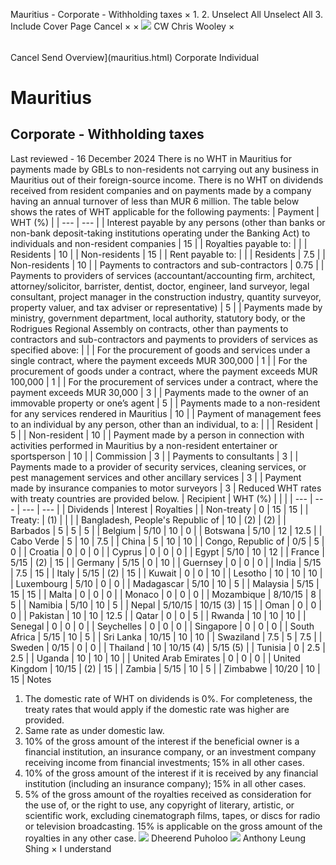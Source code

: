 Mauritius - Corporate - Withholding taxes
×
1.
2.
Unselect All
Unselect All
3.
Include Cover Page
Cancel
×
×
![](-/media/world-wide-tax-summaries/attachments/global---chris-wooley.ashx%3Frev=ac5e5f3223b34096b1afc2a6009c7320&revision=ac5e5f32-23b3-4096-b1af-c2a6009c7320&hash=859B7ADC84DC2CBEC9760E9E6EE7DE6D0A8BFCDF)
CW
Chris Wooley
×
######
Cancel
Send
Overview](mauritius.html)
Corporate
Individual
# Mauritius
## Corporate - Withholding taxes
Last reviewed - 16 December 2024
There is no WHT in Mauritius for payments made by GBLs to non-residents not carrying out any business in Mauritius out of their foreign-source income. There is no WHT on dividends received from resident companies and on payments made by a company having an annual turnover of less than MUR 6 million. The table below shows the rates of WHT applicable for the following payments:
| Payment | WHT (%) |
| --- | --- |
| Interest payable by any persons (other than banks or non-bank deposit-taking institutions operating under the Banking Act) to individuals and non-resident companies | 15 |
| Royalties payable to: |  |
| Residents | 10 |
| Non-residents | 15 |
| Rent payable to: |  |
| Residents | 7.5 |
| Non-residents | 10 |
| Payments to contractors and sub-contractors | 0.75 |
| Payments to providers of services (accountant/accounting firm, architect, attorney/solicitor, barrister, dentist, doctor, engineer, land surveyor, legal consultant, project manager in the construction industry, quantity surveyor, property valuer, and tax adviser or representative) | 5 |
| Payments made by ministry, government department, local authority, statutory body, or the Rodrigues Regional Assembly on contracts, other than payments to contractors and sub-contractors and payments to providers of services as specified above: |  |
| For the procurement of goods and services under a single contract, where the payment exceeds MUR 300,000 | 1 |
| For the procurement of goods under a contract, where the payment exceeds MUR 100,000 | 1 |
| For the procurement of services under a contract, where the payment exceeds MUR 30,000 | 3 |
| Payments made to the owner of an immovable property or one’s agent | 5 |
| Payments made to a non-resident for any services rendered in Mauritius | 10 |
| Payment of management fees to an individual by any person, other than an individual, to a: |  |
| Resident | 5 |
| Non-resident | 10 |
| Payment made by a person in connection with activities performed in Mauritius by a non-resident entertainer or sportsperson | 10 |
| Commission | 3 |
| Payments to consultants | 3 |
| Payments made to a provider of security services, cleaning services, or pest management services and other ancillary services | 3 |
| Payment made by insurance companies to motor surveyors | 3 |
Reduced WHT rates with treaty countries are provided below.
| Recipient | WHT (%) | | |
| --- | --- | --- | --- |
| Dividends | Interest | Royalties |
| Non-treaty | 0 | 15 | 15 |
| Treaty: | (1) |  |  |
| Bangladesh, People's Republic of | 10 | (2) | (2) |
| Barbados | 5 | 5 | 5 |
| Belgium | 5/10 | 10 | 0 |
| Botswana | 5/10 | 12 | 12.5 |
| Cabo Verde | 5 | 10 | 7.5 |
| China | 5 | 10 | 10 |
| Congo, Republic of | 0/5 | 5 | 0 |
| Croatia | 0 | 0 | 0 |
| Cyprus | 0 | 0 | 0 |
| Egypt | 5/10 | 10 | 12 |
| France | 5/15 | (2) | 15 |
| Germany | 5/15 | 0 | 10 |
| Guernsey | 0 | 0 | 0 |
| India | 5/15 | 7.5 | 15 |
| Italy | 5/15 | (2) | 15 |
| Kuwait | 0 | 0 | 10 |
| Lesotho | 10 | 10 | 10 |
| Luxembourg | 5/10 | 0 | 0 |
| Madagascar | 5/10 | 10 | 5 |
| Malaysia | 5/15 | 15 | 15 |
| Malta | 0 | 0 | 0 |
| Monaco | 0 | 0 | 0 |
| Mozambique | 8/10/15 | 8 | 5 |
| Namibia | 5/10 | 10 | 5 |
| Nepal | 5/10/15 | 10/15 (3) | 15 |
| Oman | 0 | 0 | 0 |
| Pakistan | 10 | 10 | 12.5 |
| Qatar | 0 | 0 | 5 |
| Rwanda | 10 | 10 | 10 |
| Senegal | 0 | 0 | 0 |
| Seychelles | 0 | 0 | 0 |
| Singapore | 0 | 0 | 0 |
| South Africa | 5/15 | 10 | 5 |
| Sri Lanka | 10/15 | 10 | 10 |
| Swaziland | 7.5 | 5 | 7.5 |
| Sweden | 0/15 | 0 | 0 |
| Thailand | 10 | 10/15 (4) | 5/15 (5) |
| Tunisia | 0 | 2.5 | 2.5 |
| Uganda | 10 | 10 | 10 |
| United Arab Emirates | 0 | 0 | 0 |
| United Kingdom | 10/15 | (2) | 15 |
| Zambia | 5/15 | 10 | 5 |
| Zimbabwe | 10/20 | 10 | 15 |
Notes
1. The domestic rate of WHT on dividends is 0%. For completeness, the treaty rates that would apply if the domestic rate was higher are provided.
2. Same rate as under domestic law.
3. 10% of the gross amount of the interest if the beneficial owner is a financial institution, an insurance company, or an investment company receiving income from financial investments; 15% in all other cases.
4. 10% of the gross amount of the interest if it is received by any financial institution (including an insurance company); 15% in all other cases.
5. 5% of the gross amount of the royalties received as consideration for the use of, or the right to use, any copyright of literary, artistic, or scientific work, excluding cinematograph films, tapes, or discs for radio or television broadcasting. 15% is applicable on the gross amount of the royalties in any other case.
![](-/media/world-wide-tax-summaries/mauritiusdheerend-puholoomauritius--dheerend-puholoopng20210524110655908.ashx%3Frev=a06b14f52e004595861263067421e203&revision=a06b14f5-2e00-4595-8612-63067421e203&hash=86A94312267CF8F3F259D3ACCD8BC226FEE1CDEF)
Dheerend Puholoo
![](-/media/world-wide-tax-summaries/mauritiusanthony-leung-shingmauritius--anthony-leung-shingpng20210524110720569.ashx%3Frev=9294370888a54e66a8b4224e11e8411f&revision=92943708-88a5-4e66-a8b4-224e11e8411f&hash=21241799B02A0B58D220A7393D388351FA1B574E)
Anthony Leung Shing
×
I understand